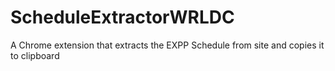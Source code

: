 # ScheduleExtractorWRLDC

A Chrome extension that extracts the EXPP Schedule from site and copies it to clipboard
